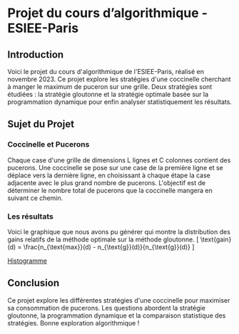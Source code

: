 # Projet du cours d’algorithmique - ESIEE-Paris

## Introduction
Voici le projet du cours d'algorithmique de l'ESIEE-Paris, réalisé en novembre 2023. Ce projet explore les stratégies d'une coccinelle cherchant à manger le maximum de puceron sur une grille. Deux stratégies sont étudiées : la stratégie gloutonne et la stratégie optimale basée sur la programmation dynamique pour enfin analyser statistiquement les résultats.

## Sujet du Projet
### Coccinelle et Pucerons
Chaque case d'une grille de dimensions L lignes et C colonnes contient des pucerons. Une coccinelle se pose sur une case de la première ligne et se déplace vers la dernière ligne, en choisissant à chaque étape la case adjacente avec le plus grand nombre de pucerons. L'objectif est de déterminer le nombre total de pucerons que la coccinelle mangera en suivant ce chemin.

### Les résultats
Voici le graphique que nous avons pu générer qui montre la distribution des gains relatifs de la méthode optimale sur la méthode gloutonne.
\[ \text{gain}(d) = \frac{n_{\text{max}}(d) - n_{\text{g}}(d)}{n_{\text{g}}(d)} \]



[Histogramme](gains_relatifs.png)



## Conclusion
Ce projet explore les différentes stratégies d'une coccinelle pour maximiser sa consommation de pucerons. Les questions abordent la stratégie gloutonne, la programmation dynamique et la comparaison statistique des stratégies. Bonne exploration algorithmique !